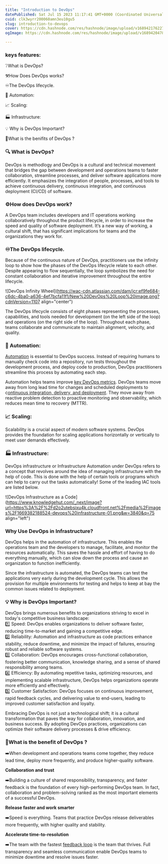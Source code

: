 ```yaml
---
title: "Introduction to DevOps"
datePublished: Sat Jul 15 2023 11:17:41 GMT+0000 (Coordinated Universal Time)
cuid: clk3wyrr200060amn3eu10gu5
slug: introduction-to-devops
cover: https://cdn.hashnode.com/res/hashnode/image/upload/v1689421762278/21749cda-59be-47ba-bbe4-8f9695913295.webp
ogImage: https://cdn.hashnode.com/res/hashnode/image/upload/v1689420478235/82f9f0dd-d1ef-4fdf-91e0-d67a423c3369.webp

---
```


### **keys features:**

❔What is DevOps?

⚒️How Does DevOps works?

♾️The DevOps lifecycle.

🤖 Automation:

📈 Scaling:

🏭 Infrastructure:

💡 Why is DevOps Important?

🔎What is the benifits of DevOps ?

### **🔍 What is DevOps?**

DevOps is methodlogy and DevOps is a cultural and technical movement that bridges the gap between development and operations teams to faster collaboration, streamline processes, and deliver software applications more efficiently. It emphasizes the integration of people, processes, and tools to achieve continuous delivery, continuous integration, and continuous deployment (CI/CD) of software.

### **⚙️How does DevOps work?**

A DevOps team includes developers and IT operations working collaboratively throughout the product lifecycle, in order to increase the speed and quality of software deployment. It’s a new way of working, a cultural shift, that has significant implications for teams and the organizations they work for.

### **♾️The DevOps lifecycle.**

Because of the continuous nature of DevOps, practitioners use the infinity loop to show how the phases of the DevOps lifecycle relate to each other. Despite appearing to flow sequentially, the loop symbolizes the need for constant collaboration and iterative improvement throughout the entire lifecycle.

![DevOps Infinity Wheel](https://wac-cdn.atlassian.com/dam/jcr:ef9fe684-c6dc-4ba0-a636-4ef7bcfa11f1/New%20DevOps%20Loop%20image.png?cdnVersion=1107 align="center")

The DevOps lifecycle consists of eight phases representing the processes, capabilities, and tools needed for development (on the left side of the loop) and operations (on the right side of the loop). Throughout each phase, teams collaborate and communicate to maintain alignment, velocity, and quality.

### **🤖 Automation:**

[Automation](https://www.atlassian.com/solutions/devops/guides/intermediate) is essential to DevOps success. Instead of requiring humans to manually check code into a repository, run tests throughout the development process, and deploy code to production, DevOps practitioners streamline this process by automating each step.

Automation helps teams improve [key DevOps metrics](https://www.atlassian.com/devops/frameworks/devops-metrics). DevOps teams move away from long lead time for changes and scheduled deployments to c[ontinuous integration, delivery, and deployment](https://www.atlassian.com/continuous-delivery/principles/continuous-integration-vs-delivery-vs-deployment). They move away from reactive problem detection to proactive monitoring and observability, which reduces mean time to recovery (MTTR).

### **📈 Scaling:**

Scalability is a crucial aspect of modern software systems. DevOps provides the foundation for scaling applications horizontally or vertically to meet user demands effectively.

### **🏭 Infrastructure:**

DevOps infrastructure or Infrastructure Automation under DevOps refers to a concept that revolves around the idea of managing infrastructure with the help of code. This is done with the help of certain tools or programs which can help to carry out the tasks automatically! Some of the leading IAC tools are listed below. 

![DevOps Infrastructure as a Code](https://www.knowledgehut.com/_next/image?url=https%3A%2F%2Fd2o2utebsixu4k.cloudfront.net%2Fmedia%2Fimages%2F1669382188524-devops%20infrastructure-01.png&w=3840&q=75 align="left")

### **Why Use DevOps in Infrastructure?**

DevOps helps in the automation of infrastructure. This enables the operations team and the developers to manage, facilitate, and monitor the resources automatically. This saves the hassle and effort of having to do everything manually, which can slow down the process and cause an organization to function inefficiently.  

Since the infrastructure is automated, the DevOps teams can test the applications very early during the development cycle. This allows the provision for multiple environments for testing and helps to keep at bay the common issues related to deployment.

### 💡 Why is DevOps Important?

DevOps brings numerous benefits to organizations striving to excel in today's competitive business landscape:  
1️⃣ Speed: DevOps enables organizations to deliver software faster, reducing time-to-market and gaining a competitive edge.  
2️⃣ Reliability: Automation and infrastructure as code practices enhance stability, reduce downtime, and minimize the impact of failures, ensuring robust and reliable software systems.  
3️⃣ Collaboration: DevOps encourages cross-functional collaboration, fostering better communication, knowledge sharing, and a sense of shared responsibility among teams.  
4️⃣ Efficiency: By automating repetitive tasks, optimizing resources, and implementing scalable infrastructure, DevOps helps organizations operate more efficiently and effectively.  
5️⃣ Customer Satisfaction: DevOps focuses on continuous improvement, rapid feedback cycles, and delivering value to end-users, leading to improved customer satisfaction and loyalty.  
  
Embracing DevOps is not just a technological shift; it is a cultural transformation that paves the way for collaboration, innovation, and business success. By adopting DevOps practices, organizations can optimize their software delivery processes & drive efficiency.

### **🔎What is the benefit of DevOps ?**

➡️When development and operations teams come together, they reduce lead time, deploy more frequently, and produce higher-quality software.

**Collaboration and trust**

➡️Building a culture of shared responsibility, transparency, and faster feedback is the foundation of every high-performing DevOps team. In fact, collaboration and problem-solving ranked as the most important elements of a successful DevOps.

**Release faster and work smarter**

➡️Speed is everything. Teams that practice DevOps release deliverables more frequently, with higher quality and stability. 

**Accelerate time-to-resolution**

➡️The team with the fastest [feedback loop](https://www.atlassian.com/incident-management/incident-response/lifecycle) is the team that thrives. Full transparency and seamless communication enable DevOps teams to minimize downtime and resolve issues faster.